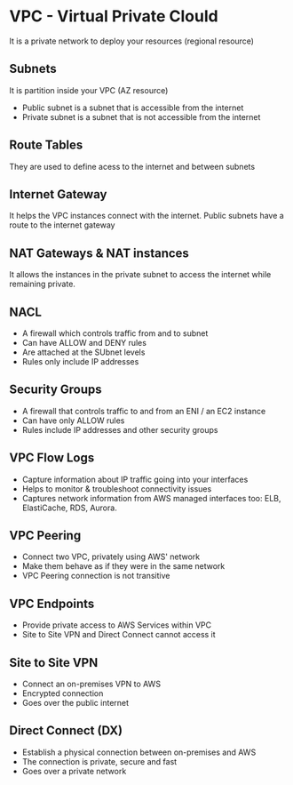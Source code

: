 # VPC - Virtual Private Clould
It is a private network to deploy your resources (regional resource)

## Subnets
It is partition inside your VPC (AZ resource)

* Public subnet is a subnet that is accessible from the internet
* Private subnet is a subnet that is not accessible from the internet

## Route Tables
They are used to define acess to the internet and between subnets

## Internet Gateway
It helps the VPC instances connect with the internet. Public subnets have a route to the internet gateway

## NAT Gateways & NAT instances
It allows the instances in the private subnet to access the internet while remaining private.

## NACL
* A firewall which controls traffic from and to subnet
* Can have ALLOW and DENY rules
* Are attached at the SUbnet levels
* Rules only include IP addresses

## Security Groups
* A firewall that controls traffic to and from an ENI / an EC2 instance
* Can have only ALLOW rules
* Rules include IP addresses and other security groups

## VPC Flow Logs
* Capture information about IP traffic going into your interfaces
* Helps to monitor & troubleshoot connectivity issues
* Captures network information from AWS managed interfaces too: ELB, ElastiCache, RDS, Aurora.

## VPC Peering
* Connect two VPC, privately using AWS' network
* Make them behave as if they were in the same network
* VPC Peering connection is not transitive

## VPC Endpoints
* Provide private access to AWS Services within VPC
* Site to Site VPN and Direct Connect cannot access it

## Site to Site VPN
* Connect an on-premises VPN to AWS
* Encrypted connection
* Goes over the public internet

## Direct Connect (DX)
* Establish a physical connection between on-premises and AWS
* The connection is private, secure and fast
* Goes over a private network



